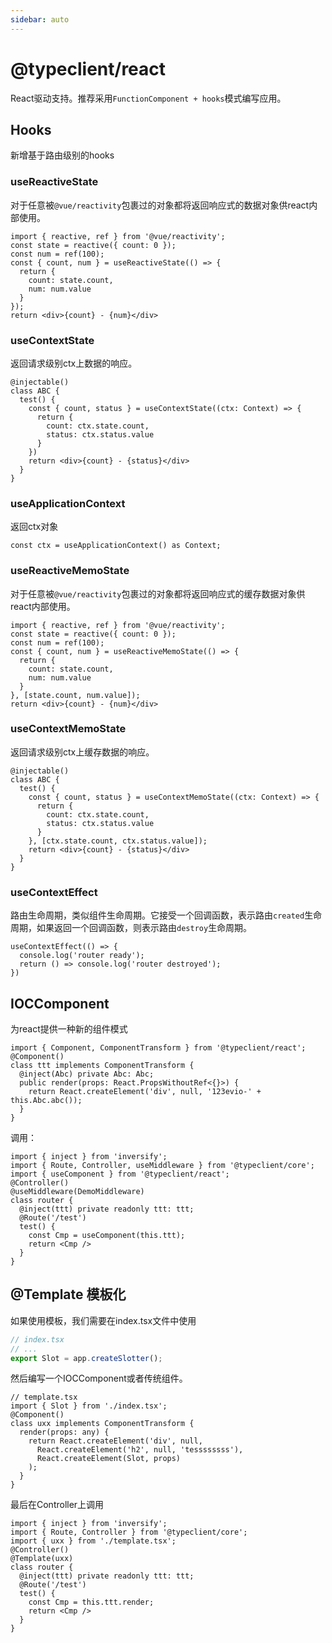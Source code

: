 ```yaml
---
sidebar: auto
---
```


# @typeclient/react

React驱动支持。推荐采用`FunctionComponent + hooks`模式编写应用。

## Hooks

新增基于路由级别的hooks

### useReactiveState

对于任意被`@vue/reactivity`包裹过的对象都将返回响应式的数据对象供react内部使用。

```tsx
import { reactive, ref } from '@vue/reactivity';
const state = reactive({ count: 0 });
const num = ref(100);
const { count, num } = useReactiveState(() => {
  return {
    count: state.count,
    num: num.value
  }
});
return <div>{count} - {num}</div>
```

### useContextState

返回请求级别ctx上数据的响应。

```tsx
@injectable()
class ABC {
  test() {
    const { count, status } = useContextState((ctx: Context) => {
      return {
        count: ctx.state.count,
        status: ctx.status.value
      }
    })
    return <div>{count} - {status}</div>
  }
}
```

### useApplicationContext

返回ctx对象

```tsx
const ctx = useApplicationContext() as Context;
```

### useReactiveMemoState

对于任意被`@vue/reactivity`包裹过的对象都将返回响应式的缓存数据对象供react内部使用。

```tsx
import { reactive, ref } from '@vue/reactivity';
const state = reactive({ count: 0 });
const num = ref(100);
const { count, num } = useReactiveMemoState(() => {
  return {
    count: state.count,
    num: num.value
  }
}, [state.count, num.value]);
return <div>{count} - {num}</div>
```

### useContextMemoState

返回请求级别ctx上缓存数据的响应。

```tsx
@injectable()
class ABC {
  test() {
    const { count, status } = useContextMemoState((ctx: Context) => {
      return {
        count: ctx.state.count,
        status: ctx.status.value
      }
    }, [ctx.state.count, ctx.status.value]);
    return <div>{count} - {status}</div>
  }
}
```

### useContextEffect

路由生命周期，类似组件生命周期。它接受一个回调函数，表示路由`created`生命周期，如果返回一个回调函数，则表示路由`destroy`生命周期。

```tsx
useContextEffect(() => {
  console.log('router ready');
  return () => console.log('router destroyed');
})
```

## IOCComponent

为react提供一种新的组件模式

```tsx
import { Component, ComponentTransform } from '@typeclient/react';
@Component()
class ttt implements ComponentTransform {
  @inject(Abc) private Abc: Abc;
  public render(props: React.PropsWithoutRef<{}>) {
    return React.createElement('div', null, '123evio-' + this.Abc.abc());
  }
}
```

调用：

```tsx
import { inject } from 'inversify';
import { Route, Controller, useMiddleware } from '@typeclient/core';
import { useComponent } from '@typeclient/react';
@Controller()
@useMiddleware(DemoMiddleware)
class router {
  @inject(ttt) private readonly ttt: ttt;
  @Route('/test')
  test() {
    const Cmp = useComponent(this.ttt);
    return <Cmp />
  }
}
```

## @Template 模板化

如果使用模板，我们需要在index.tsx文件中使用

```ts
// index.tsx
// ...
export Slot = app.createSlotter();
```

然后编写一个IOCComponent或者传统组件。

```tsx
// template.tsx
import { Slot } from './index.tsx';
@Component()
class uxx implements ComponentTransform {
  render(props: any) {
    return React.createElement('div', null, 
      React.createElement('h2', null, 'tessssssss'),
      React.createElement(Slot, props)
    );
  }
}
```

最后在Controller上调用

```tsx
import { inject } from 'inversify';
import { Route, Controller } from '@typeclient/core';
import { uxx } from './template.tsx';
@Controller()
@Template(uxx)
class router {
  @inject(ttt) private readonly ttt: ttt;
  @Route('/test')
  test() {
    const Cmp = this.ttt.render;
    return <Cmp />
  }
}
```